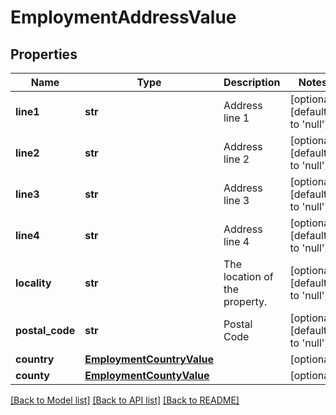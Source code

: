 # EmploymentAddressValue

## Properties
Name | Type | Description | Notes
------------ | ------------- | ------------- | -------------
**line1** | **str** | Address line 1 | [optional] [default to 'null']
**line2** | **str** | Address line 2 | [optional] [default to 'null']
**line3** | **str** | Address line 3 | [optional] [default to 'null']
**line4** | **str** | Address line 4 | [optional] [default to 'null']
**locality** | **str** | The location of the property. | [optional] [default to 'null']
**postal_code** | **str** | Postal Code | [optional] [default to 'null']
**country** | [**EmploymentCountryValue**](EmploymentCountryValue.md) |  | [optional] 
**county** | [**EmploymentCountyValue**](EmploymentCountyValue.md) |  | [optional] 

[[Back to Model list]](../README.md#documentation-for-models) [[Back to API list]](../README.md#documentation-for-api-endpoints) [[Back to README]](../README.md)

